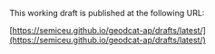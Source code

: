 This working draft is published at the following URL:

[https://semiceu.github.io/geodcat-ap/drafts/latest/](https://semiceu.github.io/geodcat-ap/drafts/latest/)
